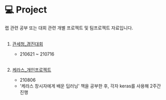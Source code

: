 💻 Project
====================
랩 관련 공부 또는 대회 관련 개별 프로젝트 및 팀프로젝트 자료입니다.
<br><br>

1. [관세청_경진대회](https://github.com/ssu-humane/Project/tree/main/%EA%B4%80%EC%84%B8%EC%B2%AD_%EA%B2%BD%EC%A7%84%EB%8C%80%ED%9A%8C)
     - 210621 ~ 210716
     <br>
     
2. [케라스_개인프로젝트](https://github.com/ssu-humane/Project/tree/main/%EC%BC%80%EB%9D%BC%EC%8A%A4_%EA%B0%9C%EC%9D%B8%ED%94%84%EB%A1%9C%EC%A0%9D%ED%8A%B8)
     - 210806
     - '케라스 창시자에게 배운 딥러닝' 책을 공부한 후, 각자 keras를 사용해 2주간 진행
     <br>
